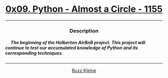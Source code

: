 # [<center>0x09. Python - Almost a Circle - 1155</center>](https://intranet.hbtn.io/projects/1155)
 ---
 ### <center>Description</center> 
 ##### &emsp; The beginning of the Holberton AirBnB project. This project will continue to test our accumulated knowledge of Python and its corresponding techniques.
 ---
 [<center>Buzz Kleine</center>](github.com/conkobar)

